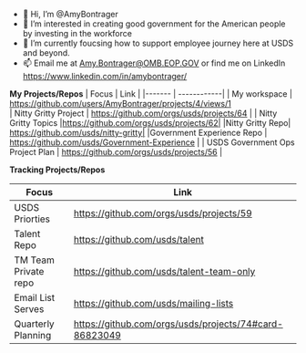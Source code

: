 - 👋 Hi, I’m @AmyBontrager
- 👀 I’m interested in creating good government for the American people by investing in the workforce 
- 🌱 I’m currently foucsing how to support employee journey here at USDS and beyond. 
- 📫 Email me at Amy.Bontrager@OMB.EOP.GOV or find me on LinkedIn https://www.linkedin.com/in/amybontrager/

<!---
AmyBontrager/AmyBontrager is a ✨ special ✨ repository because its `README.md` (this file) appears on your GitHub profile.
You can click the Preview link to take a look at your changes.
--->
**My Projects/Repos**
| Focus  | Link  |
|------- | ------------|
| My workspace | https://github.com/users/AmyBontrager/projects/4/views/1   
| Nitty Gritty Project | https://github.com/orgs/usds/projects/64 |
| Nitty Gritty Topics |https://github.com/orgs/usds/projects/62|
|Nitty Gritty Repo| https://github.com/usds/nitty-gritty|
|Government Experience Repo | https://github.com/usds/Government-Experience |
| USDS Government Ops Project Plan | https://github.com/orgs/usds/projects/56 |

**Tracking Projects/Repos**

| Focus | Link|
|------| ------| 
|USDS Priorties| https://github.com/orgs/usds/projects/59                           |
| Talent Repo | https://github.com/usds/talent                                      |
| TM Team Private repo| https://github.com/usds/talent-team-only                    | 
| Email List Serves | https://github.com/usds/mailing-lists |
| Quarterly Planning | https://github.com/orgs/usds/projects/74#card-86823049       | 
